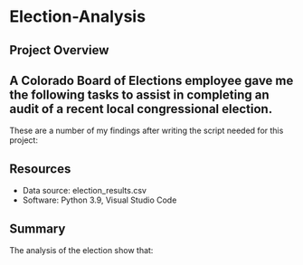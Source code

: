 # Election-Analysis

## Project Overview
A Colorado Board of Elections employee gave me the following tasks to assist in completing an audit of a recent local congressional election.
--
These are a number of my findings after writing the script needed for this project:



## Resources
- Data source: election_results.csv
- Software: Python 3.9, Visual Studio Code

## Summary
The analysis of the election show that:


